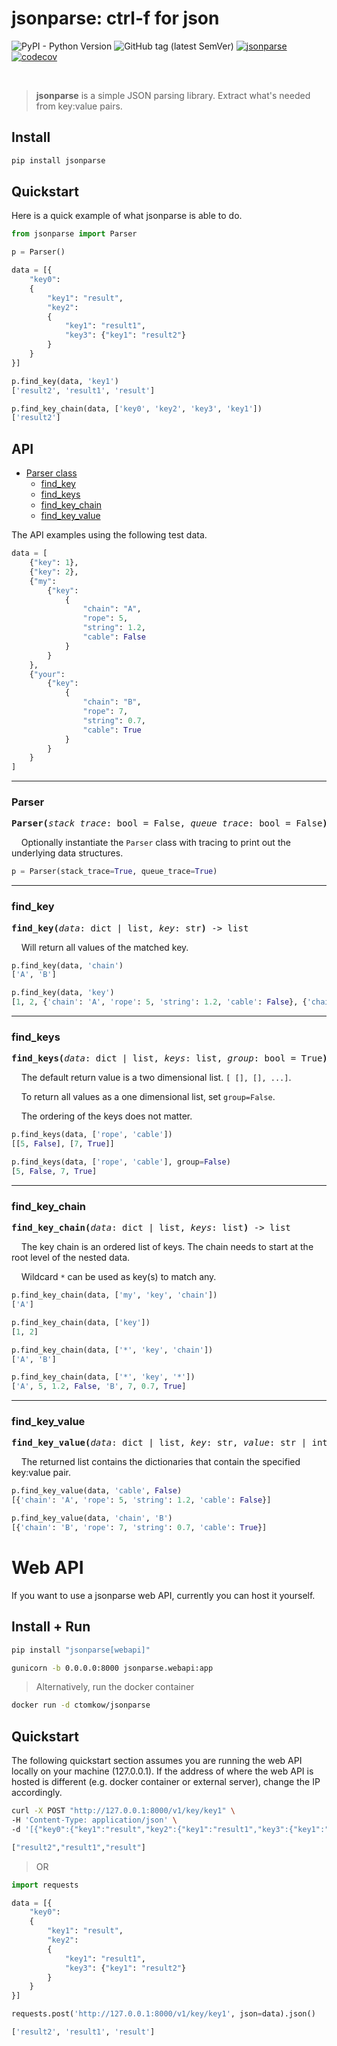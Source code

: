 # jsonparse: ctrl-f for json
![PyPI - Python Version](https://img.shields.io/pypi/pyversions/jsonparse)
![GitHub tag (latest SemVer)](https://img.shields.io/github/v/tag/ctomkow/jsonparse?label=version&sort=semver)
[![jsonparse](https://github.com/ctomkow/jsonparse/actions/workflows/jsonparse-buildtest.yml/badge.svg)](https://github.com/ctomkow/jsonparse/actions/workflows/jsonparse-buildtest.yml)
[![codecov](https://codecov.io/gh/ctomkow/jsonparse/branch/master/graph/badge.svg?token=affX7FZaFk)](https://codecov.io/gh/ctomkow/jsonparse)

</br>

> **jsonparse** is a simple JSON parsing library. Extract what's needed from key:value pairs.

## Install
```bash
pip install jsonparse
```

## Quickstart
Here is a quick example of what jsonparse is able to do.

```python
from jsonparse import Parser

p = Parser()

data = [{
    "key0":
    {
        "key1": "result",
        "key2":
        {
            "key1": "result1",
            "key3": {"key1": "result2"}
        }
    }
}]

p.find_key(data, 'key1')
['result2', 'result1', 'result']

p.find_key_chain(data, ['key0', 'key2', 'key3', 'key1'])
['result2']
```

## API

- [Parser class](#parser)
    - [find_key](#find_key)
    - [find_keys](#find_keys)
    - [find_key_chain](#find_key_chain)
    - [find_key_value](#find_key_value)

The API examples using the following test data.

```python
data = [
    {"key": 1},
    {"key": 2},
    {"my": 
        {"key": 
            {
                "chain": "A",
                "rope": 5,
                "string": 1.2,
                "cable": False
            }
        }
    },
    {"your":
    	{"key":
            {
                "chain": "B",
                "rope": 7,
                "string": 0.7,
                "cable": True
            }
    	}
    }
]
```

---

### Parser
<pre>
<b>Parser(</b><i>stack_trace</i>: bool = False, <i>queue_trace</i>: bool = False<b>)</b>
</pre>

&nbsp;&nbsp;&nbsp;&nbsp;Optionally instantiate the `Parser` class with tracing to print out the underlying data structures.

```python
p = Parser(stack_trace=True, queue_trace=True)
```

---

### find_key
<pre>
<b>find_key(</b><i>data</i>: dict | list, <i>key</i>: str<b>)</b> -> list
</pre>

&nbsp;&nbsp;&nbsp;&nbsp;Will return all values of the matched key.

```python
p.find_key(data, 'chain')
['A', 'B']

p.find_key(data, 'key')
[1, 2, {'chain': 'A', 'rope': 5, 'string': 1.2, 'cable': False}, {'chain': 'B', 'rope': 7, 'string': 0.7, 'cable': True}]
```

---

### find_keys
<pre>
<b>find_keys(</b><i>data</i>: dict | list, <i>keys</i>: list, <i>group</i>: bool = True<b>)</b> -> list
</pre>

&nbsp;&nbsp;&nbsp;&nbsp;The default return value is a two dimensional list. `[ [], [], ...]`.

&nbsp;&nbsp;&nbsp;&nbsp;To return all values as a one dimensional list, set `group=False`.

&nbsp;&nbsp;&nbsp;&nbsp;The ordering of the keys does not matter.

```python
p.find_keys(data, ['rope', 'cable'])
[[5, False], [7, True]]

p.find_keys(data, ['rope', 'cable'], group=False)
[5, False, 7, True]
```

---

### find_key_chain
<pre>
<b>find_key_chain(</b><i>data</i>: dict | list, <i>keys</i>: list<b>)</b> -> list
</pre>

&nbsp;&nbsp;&nbsp;&nbsp;The key chain is an ordered list of keys. The chain needs to start at the root level of the nested data.

&nbsp;&nbsp;&nbsp;&nbsp;Wildcard `*` can be used as key(s) to match any.

```python
p.find_key_chain(data, ['my', 'key', 'chain'])
['A']

p.find_key_chain(data, ['key'])
[1, 2]

p.find_key_chain(data, ['*', 'key', 'chain'])
['A', 'B']

p.find_key_chain(data, ['*', 'key', '*'])
['A', 5, 1.2, False, 'B', 7, 0.7, True]
```

---

### find_key_value
<pre>
<b>find_key_value(</b><i>data</i>: dict | list, <i>key</i>: str, <i>value</i>: str | int | float | bool | None) -> list
</pre>

&nbsp;&nbsp;&nbsp;&nbsp;The returned list contains the dictionaries that contain the specified key:value pair.

```python
p.find_key_value(data, 'cable', False)
[{'chain': 'A', 'rope': 5, 'string': 1.2, 'cable': False}]

p.find_key_value(data, 'chain', 'B')
[{'chain': 'B', 'rope': 7, 'string': 0.7, 'cable': True}]
```

# Web API
If you want to use a jsonparse web API, currently you can host it yourself.

## Install + Run
```bash
pip install "jsonparse[webapi]"

gunicorn -b 0.0.0.0:8000 jsonparse.webapi:app
```

> Alternatively, run the docker container

```bash
docker run -d ctomkow/jsonparse
```


## Quickstart
The following quickstart section assumes you are running the web API locally on your machine (127.0.0.1). If the address of where
the web API is hosted is different (e.g. docker container or external server), change the IP accordingly.

```bash
curl -X POST "http://127.0.0.1:8000/v1/key/key1" \
-H 'Content-Type: application/json' \
-d '[{"key0":{"key1":"result","key2":{"key1":"result1","key3":{"key1":"result2"}}}}]'

["result2","result1","result"]
```

> OR

```python
import requests

data = [{
    "key0":
    {
        "key1": "result",
        "key2":
        {
            "key1": "result1",
            "key3": {"key1": "result2"}
        }
    }
}]

requests.post('http://127.0.0.1:8000/v1/key/key1', json=data).json()

['result2', 'result1', 'result']
```
<!--
## Web API Endpoints

Visit https://api.jsonparse.dev to view the swagger API documentation
-->